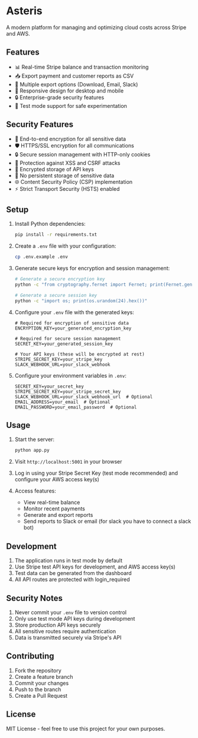 # Asteris

A modern platform for managing and optimizing cloud costs across Stripe and AWS. 

## Features

- 📊 Real-time Stripe balance and transaction monitoring
- 📥 Export payment and customer reports as CSV
- 🔄 Multiple export options (Download, Email, Slack)
- 📱 Responsive design for desktop and mobile
- 🔒 Enterprise-grade security features
- 🧪 Test mode support for safe experimentation

## Security Features

- 🔐 End-to-end encryption for all sensitive data
- 🛡️ HTTPS/SSL encryption for all communications
- 🔒 Secure session management with HTTP-only cookies
- 🚫 Protection against XSS and CSRF attacks
- 🔑 Encrypted storage of API keys
- 📝 No persistent storage of sensitive data
- 🌐 Content Security Policy (CSP) implementation
- ⚡ Strict Transport Security (HSTS) enabled

## Setup

1. Install Python dependencies:
   ```bash
   pip install -r requirements.txt
   ```

2. Create a `.env` file with your configuration:
   ```bash
   cp .env.example .env
   ```

3. Generate secure keys for encryption and session management:
   ```bash
   # Generate a secure encryption key
   python -c "from cryptography.fernet import Fernet; print(Fernet.generate_key().decode())"
   
   # Generate a secure session key
   python -c "import os; print(os.urandom(24).hex())"
   ```

4. Configure your `.env` file with the generated keys:
   ```env
   # Required for encryption of sensitive data
   ENCRYPTION_KEY=your_generated_encryption_key
   
   # Required for secure session management
   SECRET_KEY=your_generated_session_key
   
   # Your API keys (these will be encrypted at rest)
   STRIPE_SECRET_KEY=your_stripe_key
   SLACK_WEBHOOK_URL=your_slack_webhook
   ```

3. Configure your environment variables in `.env`:
   ```
   SECRET_KEY=your_secret_key
   STRIPE_SECRET_KEY=your_stripe_secret_key
   SLACK_WEBHOOK_URL=your_slack_webhook_url  # Optional
   EMAIL_ADDRESS=your_email  # Optional
   EMAIL_PASSWORD=your_email_password  # Optional
   ```

## Usage

1. Start the server:
   ```bash
   python app.py
   ```

2. Visit `http://localhost:5001` in your browser

3. Log in using your Stripe Secret Key (test mode recommended) and configure your AWS access key(s)

4. Access features:
   - View real-time balance
   - Monitor recent payments
   - Generate and export reports
   - Send reports to Slack or email (for slack you have to connect a slack bot)

## Development

1. The application runs in test mode by default
2. Use Stripe test API keys for development, and AWS access key(s)
3. Test data can be generated from the dashboard
4. All API routes are protected with login_required

## Security Notes

1. Never commit your `.env` file to version control
2. Only use test mode API keys during development
3. Store production API keys securely
4. All sensitive routes require authentication
5. Data is transmitted securely via Stripe's API

## Contributing

1. Fork the repository
2. Create a feature branch
3. Commit your changes
4. Push to the branch
5. Create a Pull Request

## License

MIT License - feel free to use this project for your own purposes.
